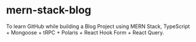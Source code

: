 # mern-stack-blog
To learn GitHub while building a Blog Project using MERN Stack, TypeScript + Mongoose + tRPC + Polaris + React Hook Form + React Query.
